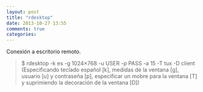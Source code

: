 ```yaml
---
layout: post
title: "rdesktop"
date: 2013-10-27 13:55
comments: true
categories: 
---
```

Conexión a escritorio remoto.

>$ rdesktop -k es -g 1024×768 -u USER -p PASS -a 15 -T tux -D client (Especificando teclado español [k], medidas de la ventana [g], usuario [u] y contraseña [p], especificar un mobre para la ventana [T] y suprimiendo la decoración de la ventana [D])

